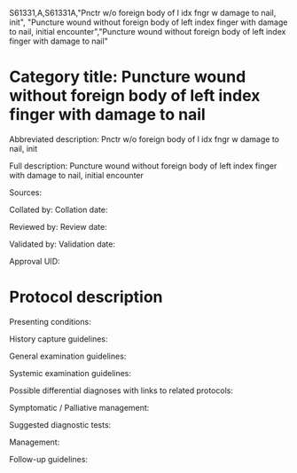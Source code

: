 S61331,A,S61331A,"Pnctr w/o foreign body of l idx fngr w damage to nail, init", "Puncture wound without foreign body of left index finger with damage to nail, initial encounter","Puncture wound without foreign body of left index finger with damage to nail"
# Category title: Puncture wound without foreign body of left index finger with damage to nail

Abbreviated description: Pnctr w/o foreign body of l idx fngr w damage to nail, init

Full description: Puncture wound without foreign body of left index finger with damage to nail, initial encounter

Sources:

Collated by:
Collation date:

Reviewed by:
Review date:

Validated by:
Validation date:

Approval UID:

# Protocol description

Presenting conditions:

History capture guidelines:

General examination guidelines:

Systemic examination guidelines:

Possible differential diagnoses with links to related protocols:

Symptomatic / Palliative management:

Suggested diagnostic tests:

Management:

Follow-up guidelines:
